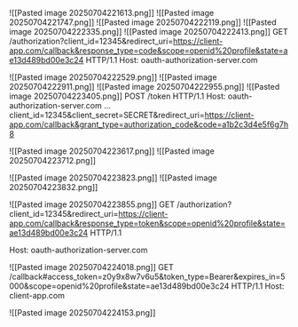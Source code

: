 ![[Pasted image 20250704221613.png]]
![[Pasted image 20250704221747.png]]
![[Pasted image 20250704222119.png]]
![[Pasted image 20250704222335.png]]
![[Pasted image 20250704222413.png]]
GET /authorization?client_id=12345&redirect_uri=https://client-app.com/callback&response_type=code&scope=openid%20profile&state=ae13d489bd00e3c24 HTTP/1.1 Host: oauth-authorization-server.com

![[Pasted image 20250704222529.png]]
![[Pasted image 20250704222911.png]]
![[Pasted image 20250704222955.png]]
![[Pasted image 20250704223405.png]]
POST /token HTTP/1.1
Host: oauth-authorization-server.com
… 
client_id=12345&client_secret=SECRET&redirect_uri=https://client-app.com/callback&grant_type=authorization_code&code=a1b2c3d4e5f6g7h8

![[Pasted image 20250704223617.png]]
![[Pasted image 20250704223712.png]]


![[Pasted image 20250704223823.png]]
![[Pasted image 20250704223832.png]]

![[Pasted image 20250704223855.png]]
GET /authorization?client_id=12345&redirect_uri=https://client-app.com/callback&response_type=token&scope=openid%20profile&state=ae13d489bd00e3c24 HTTP/1.1 

Host: oauth-authorization-server.com

![[Pasted image 20250704224018.png]]
GET /callback#access_token=z0y9x8w7v6u5&token_type=Bearer&expires_in=5000&scope=openid%20profile&state=ae13d489bd00e3c24 HTTP/1.1 
Host: client-app.com

![[Pasted image 20250704224153.png]]